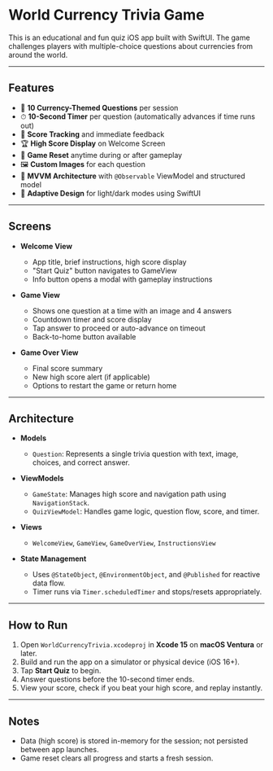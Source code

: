 # World Currency Trivia Game

This is an educational and fun quiz iOS app built with SwiftUI. The game challenges players with multiple-choice questions about currencies from around the world.

---

## Features

- 🎯 **10 Currency-Themed Questions** per session  
- ⏱ **10-Second Timer** per question (automatically advances if time runs out)  
- 🧠 **Score Tracking** and immediate feedback  
- 🏆 **High Score Display** on Welcome Screen  
- 🔁 **Game Reset** anytime during or after gameplay  
- 🖼 **Custom Images** for each question  
- 📱 **MVVM Architecture** with `@Observable` ViewModel and structured model  
- 📐 **Adaptive Design** for light/dark modes using SwiftUI

---

## Screens

- **Welcome View**
  - App title, brief instructions, high score display
  - "Start Quiz" button navigates to GameView
  - Info button opens a modal with gameplay instructions

- **Game View**
  - Shows one question at a time with an image and 4 answers
  - Countdown timer and score display
  - Tap answer to proceed or auto-advance on timeout
  - Back-to-home button available

- **Game Over View**
  - Final score summary
  - New high score alert (if applicable)
  - Options to restart the game or return home

---

## Architecture

- **Models**
  - `Question`: Represents a single trivia question with text, image, choices, and correct answer.

- **ViewModels**
  - `GameState`: Manages high score and navigation path using `NavigationStack`.
  - `QuizViewModel`: Handles game logic, question flow, score, and timer.

- **Views**
  - `WelcomeView`, `GameView`, `GameOverView`, `InstructionsView`

- **State Management**
  - Uses `@StateObject`, `@EnvironmentObject`, and `@Published` for reactive data flow.
  - Timer runs via `Timer.scheduledTimer` and stops/resets appropriately.

---

## How to Run

1. Open `WorldCurrencyTrivia.xcodeproj` in **Xcode 15** on **macOS Ventura** or later.
2. Build and run the app on a simulator or physical device (iOS 16+).
3. Tap **Start Quiz** to begin.
4. Answer questions before the 10-second timer ends.
5. View your score, check if you beat your high score, and replay instantly.

---

## Notes

- Data (high score) is stored in-memory for the session; not persisted between app launches.
- Game reset clears all progress and starts a fresh session.
